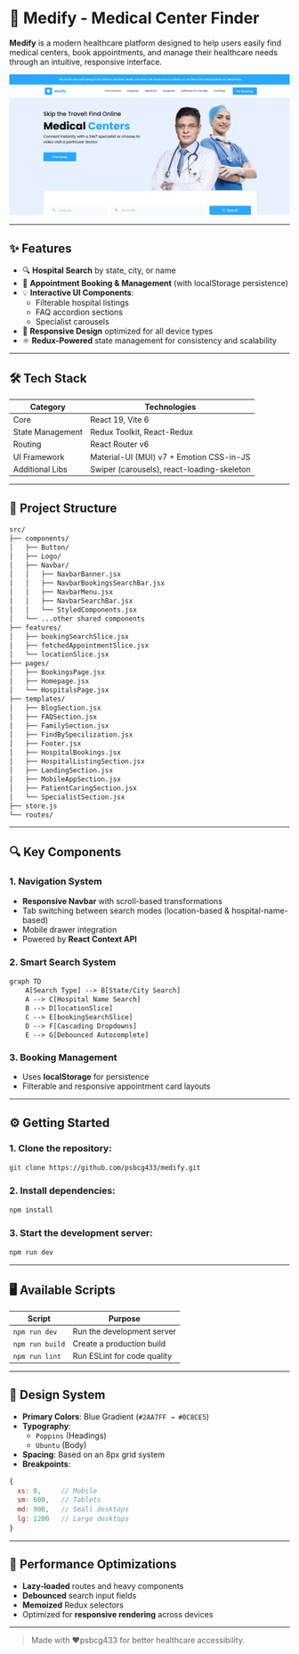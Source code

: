 # 🏥 Medify - Medical Center Finder

**Medify** is a modern healthcare platform designed to help users easily find medical centers, book appointments, and manage their healthcare needs through an intuitive, responsive interface.

![Medify Screenshot](/public/screenshot.png)

---

## ✨ Features

- 🔍 **Hospital Search** by state, city, or name
- 📅 **Appointment Booking & Management** (with localStorage persistence)
- 💡 **Interactive UI Components**:
  - Filterable hospital listings
  - FAQ accordion sections
  - Specialist carousels
- 📱 **Responsive Design** optimized for all device types
- ⚛️ **Redux-Powered** state management for consistency and scalability

---

## 🛠️ Tech Stack

| Category         | Technologies                             |
|------------------|-------------------------------------------|
| Core             | React 19, Vite 6                          |
| State Management | Redux Toolkit, React-Redux                |
| Routing          | React Router v6                           |
| UI Framework     | Material-UI (MUI) v7 + Emotion CSS-in-JS |
| Additional Libs  | Swiper (carousels), react-loading-skeleton |

---

## 📂 Project Structure

```
src/
├── components/
│   ├── Button/
│   ├── Logo/
│   ├── Navbar/
│   │   ├── NavbarBanner.jsx
│   │   ├── NavbarBookingsSearchBar.jsx
│   │   ├── NavbarMenu.jsx
│   │   ├── NavbarSearchBar.jsx
│   │   └── StyledComponents.jsx
│   └── ...other shared components
├── features/
│   ├── bookingSearchSlice.jsx
│   ├── fetchedAppointmentSlice.jsx
│   └── locationSlice.jsx
├── pages/
│   ├── BookingsPage.jsx
│   ├── Homepage.jsx
│   └── HospitalsPage.jsx
├── templates/
│   ├── BlogSection.jsx
│   ├── FAQSection.jsx
│   ├── FamilySection.jsx
│   ├── FindBySpecilization.jsx
│   ├── Footer.jsx
│   ├── HospitalBookings.jsx
│   ├── HospitalListingSection.jsx
│   ├── LandingSection.jsx
│   ├── MobileAppSection.jsx
│   ├── PatientCaringSection.jsx
│   └── SpecialistSection.jsx
├── store.js
└── routes/
```

---

## 🔍 Key Components

### 1. Navigation System
- **Responsive Navbar** with scroll-based transformations
- Tab switching between search modes (location-based & hospital-name-based)
- Mobile drawer integration
- Powered by **React Context API**

### 2. Smart Search System

```mermaid
graph TD
    A[Search Type] --> B[State/City Search]
    A --> C[Hospital Name Search]
    B --> D[locationSlice]
    C --> E[bookingSearchSlice]
    D --> F[Cascading Dropdowns]
    E --> G[Debounced Autocomplete]
```

### 3. Booking Management
- Uses **localStorage** for persistence
- Filterable and responsive appointment card layouts

---

## ⚙️ Getting Started

### 1. Clone the repository:
```bash
git clone https://github.com/psbcg433/medify.git
```

### 2. Install dependencies:
```bash
npm install
```

### 3. Start the development server:
```bash
npm run dev
```

---

## 🖥️ Available Scripts

| Script            | Purpose                             |
|-------------------|-------------------------------------|
| `npm run dev`     | Run the development server          |
| `npm run build`   | Create a production build           |
| `npm run lint`    | Run ESLint for code quality         |

---

## 🎨 Design System

- **Primary Colors**: Blue Gradient (`#2AA7FF → #0C8CE5`)
- **Typography**:
  - `Poppins` (Headings)
  - `Ubuntu` (Body)
- **Spacing**: Based on an 8px grid system
- **Breakpoints**:
```js
{
  xs: 0,     // Mobile
  sm: 600,   // Tablets
  md: 900,   // Small desktops
  lg: 1200   // Large desktops
}
```

---

## 🚀 Performance Optimizations

- **Lazy-loaded** routes and heavy components
- **Debounced** search input fields
- **Memoized** Redux selectors
- Optimized for **responsive rendering** across devices

---



> Made with ❤️psbcg433 for better healthcare accessibility.